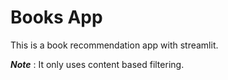 # Books App

This is a book recommendation app with streamlit. 

***Note*** : It only uses content based filtering.